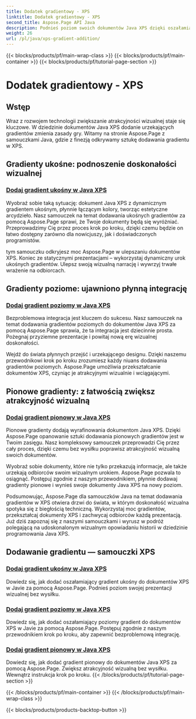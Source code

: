 ```yaml
---
title: Dodatek gradientowy - XPS
linktitle: Dodatek gradientowy - XPS
second_title: Aspose.Page API Java
description: Podnieś poziom swoich dokumentów Java XPS dzięki oszałamiającym gradientom. Naucz się bez wysiłku dodawać gradienty ukośne, poziome i pionowe, korzystając z samouczków Aspose.Page.
weight: 26
url: /pl/java/xps-gradient-addition/
---
```


{{< blocks/products/pf/main-wrap-class >}}
{{< blocks/products/pf/main-container >}}
{{< blocks/products/pf/tutorial-page-section >}}

# Dodatek gradientowy - XPS

## Wstęp

Wraz z rozwojem technologii zwiększanie atrakcyjności wizualnej staje się kluczowe. W dziedzinie dokumentów Java XPS dodanie urzekających gradientów zmienia zasady gry. Witamy na stronie Aspose.Page z samouczkami Java, gdzie z finezją odkrywamy sztukę dodawania gradientu w XPS.

## Gradienty ukośne: podnoszenie doskonałości wizualnej
### [Dodaj gradient ukośny w Java XPS](./diagonal/)

Wyobraź sobie taką sytuację: dokument Java XPS z dynamicznym gradientem ukośnym, płynnie łączącym kolory, tworząc estetyczne arcydzieło. Nasz samouczek na temat dodawania ukośnych gradientów za pomocą Aspose.Page sprawi, że Twoje dokumenty będą się wyróżniać. Przeprowadzimy Cię przez proces krok po kroku, dzięki czemu będzie on łatwo dostępny zarówno dla nowicjuszy, jak i doświadczonych programistów.

tym samouczku odkryjesz moc Aspose.Page w ulepszaniu dokumentów XPS. Koniec ze statycznymi prezentacjami – wykorzystaj dynamiczny urok ukośnych gradientów. Ulepsz swoją wizualną narrację i wywrzyj trwałe wrażenie na odbiorcach.

## Gradienty poziome: ujawniono płynną integrację
### [Dodaj gradient poziomy w Java XPS](./horizontal/)

Bezproblemowa integracja jest kluczem do sukcesu. Nasz samouczek na temat dodawania gradientów poziomych do dokumentów Java XPS za pomocą Aspose.Page sprawia, że ta integracja jest dziecinnie prosta. Pożegnaj przyziemne prezentacje i powitaj nową erę wizualnej doskonałości.

Wejdź do świata płynnych przejść i urzekającego designu. Dzięki naszemu przewodnikowi krok po kroku zrozumiesz każdy niuans dodawania gradientów poziomych. Aspose.Page umożliwia przekształcanie dokumentów XPS, czyniąc je atrakcyjnymi wizualnie i wciągającymi.

## Pionowe gradienty: z łatwością zwiększ atrakcyjność wizualną
### [Dodaj gradient pionowy w Java XPS](./vertical/)

Pionowe gradienty dodają wyrafinowania dokumentom Java XPS. Dzięki Aspose.Page opanowanie sztuki dodawania pionowych gradientów jest w Twoim zasięgu. Nasz kompleksowy samouczek przeprowadzi Cię przez cały proces, dzięki czemu bez wysiłku poprawisz atrakcyjność wizualną swoich dokumentów.

Wyobraź sobie dokumenty, które nie tylko przekazują informacje, ale także urzekają odbiorców swoim wizualnym urokiem. Aspose.Page pozwala to osiągnąć. Postępuj zgodnie z naszym przewodnikiem, płynnie dodawaj gradienty pionowe i wynieś swoje dokumenty Java XPS na nowy poziom.

Podsumowując, Aspose.Page dla samouczków Java na temat dodawania gradientów w XPS otwiera drzwi do świata, w którym doskonałość wizualna spotyka się z biegłością techniczną. Wykorzystaj moc gradientów, przekształcaj dokumenty XPS i zachwycaj odbiorców każdą prezentacją. Już dziś zapoznaj się z naszymi samouczkami i wyrusz w podróż polegającą na udoskonalonym wizualnym opowiadaniu historii w dziedzinie programowania Java XPS.
## Dodawanie gradientu — samouczki XPS
### [Dodaj gradient ukośny w Java XPS](./diagonal/)
Dowiedz się, jak dodać oszałamiający gradient ukośny do dokumentów XPS w Javie za pomocą Aspose.Page. Podnieś poziom swojej prezentacji wizualnej bez wysiłku.
### [Dodaj gradient poziomy w Java XPS](./horizontal/)
Dowiedz się, jak dodać oszałamiający poziomy gradient do dokumentów XPS w Javie za pomocą Aspose.Page. Postępuj zgodnie z naszym przewodnikiem krok po kroku, aby zapewnić bezproblemową integrację.
### [Dodaj gradient pionowy w Java XPS](./vertical/)
Dowiedz się, jak dodać gradient pionowy do dokumentów Java XPS za pomocą Aspose.Page. Zwiększ atrakcyjność wizualną bez wysiłku. Wewnątrz instrukcja krok po kroku.
{{< /blocks/products/pf/tutorial-page-section >}}

{{< /blocks/products/pf/main-container >}}
{{< /blocks/products/pf/main-wrap-class >}}

{{< blocks/products/products-backtop-button >}}
